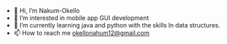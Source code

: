 - 👋 Hi, I’m Nakum-Okello
- 👀 I’m interested in mobile app GUI development 
- 🌱 I’m currently learning java and python with the skills
     In data structures.
- 📫 How to reach me 
     okellonahum12@gmail.com

<!---
Nakum-Okello/Nakum-Okello is a ✨ special ✨ repository because its `README.md` (this file) appears on your GitHub profile.
You can click the Preview link to take a look at your changes.
--->
